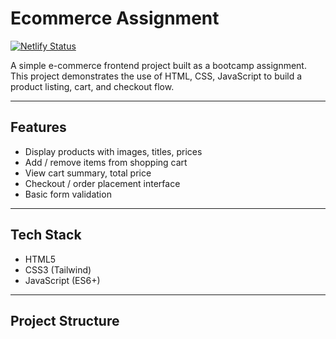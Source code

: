 # Ecommerce Assignment

[![Netlify Status](https://api.netlify.com/api/v1/badges/343ff47f-5f1b-464b-9060-97eae3bb65c2/deploy-status)](https://app.netlify.com/projects/ecommerceinternship/deploys)

A simple e-commerce frontend project built as a bootcamp assignment.  
This project demonstrates the use of HTML, CSS, JavaScript to build a product listing, cart, and checkout flow.

---



## Features

- Display products with images, titles, prices  
- Add / remove items from shopping cart  
- View cart summary, total price  
- Checkout / order placement interface  
- Basic form validation  

---

## Tech Stack

- HTML5  
- CSS3 (Tailwind)  
- JavaScript (ES6+)  


---

## Project Structure

